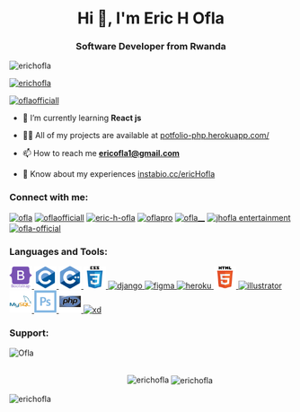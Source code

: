 <h1 align="center">Hi 👋, I'm Eric H Ofla</h1>
<h3 align="center">Software Developer from Rwanda</h3>

<p align="left"> <img src="https://komarev.com/ghpvc/?username=erichofla&label=Profile%20views&color=0e75b6&style=flat" alt="erichofla" /> </p>

<p align="left"> <a href="https://github.com/ryo-ma/github-profile-trophy"><img src="https://github-profile-trophy.vercel.app/?username=erichofla" alt="erichofla" /></a> </p>

<p align="left"> <a href="https://twitter.com/oflaofficiall" target="blank"><img src="https://img.shields.io/twitter/follow/oflaofficiall?logo=twitter&style=for-the-badge" alt="oflaofficiall" /></a> </p>

- 🌱 I’m currently learning **React js**

- 👨‍💻 All of my projects are available at [potfolio-php.herokuapp.com/](potfolio-php.herokuapp.com/)

- 📫 How to reach me **ericofla1@gmail.com**

- 📄 Know about my experiences [instabio.cc/ericHofla](instabio.cc/ericHofla)

<h3 align="left">Connect with me:</h3>
<p align="left">
<a href="https://codepen.io/ofla" target="blank"><img align="center" src="https://raw.githubusercontent.com/rahuldkjain/github-profile-readme-generator/master/src/images/icons/Social/codepen.svg" alt="ofla" height="30" width="40" /></a>
<a href="https://twitter.com/oflaofficiall" target="blank"><img align="center" src="https://raw.githubusercontent.com/rahuldkjain/github-profile-readme-generator/master/src/images/icons/Social/twitter.svg" alt="oflaofficiall" height="30" width="40" /></a>
<a href="https://linkedin.com/in/eric-h-ofla" target="blank"><img align="center" src="https://raw.githubusercontent.com/rahuldkjain/github-profile-readme-generator/master/src/images/icons/Social/linked-in-alt.svg" alt="eric-h-ofla" height="30" width="40" /></a>
<a href="https://fb.com/oflapro" target="blank"><img align="center" src="https://raw.githubusercontent.com/rahuldkjain/github-profile-readme-generator/master/src/images/icons/Social/facebook.svg" alt="oflapro" height="30" width="40" /></a>
<a href="https://instagram.com/ofla__" target="blank"><img align="center" src="https://raw.githubusercontent.com/rahuldkjain/github-profile-readme-generator/master/src/images/icons/Social/instagram.svg" alt="ofla__" height="30" width="40" /></a>
<a href="https://www.youtube.com/c/jhofla entertainment" target="blank"><img align="center" src="https://raw.githubusercontent.com/rahuldkjain/github-profile-readme-generator/master/src/images/icons/Social/youtube.svg" alt="jhofla entertainment" height="30" width="40" /></a>
<a href="https://www.hackerrank.com/ofla-official" target="blank"><img align="center" src="https://raw.githubusercontent.com/rahuldkjain/github-profile-readme-generator/master/src/images/icons/Social/hackerrank.svg" alt="ofla-official" height="30" width="40" /></a>
</p>

<h3 align="left">Languages and Tools:</h3>
<p align="left"> <a href="https://getbootstrap.com" target="_blank" rel="noreferrer"> <img src="https://raw.githubusercontent.com/devicons/devicon/master/icons/bootstrap/bootstrap-plain-wordmark.svg" alt="bootstrap" width="40" height="40"/> </a> <a href="https://www.cprogramming.com/" target="_blank" rel="noreferrer"> <img src="https://raw.githubusercontent.com/devicons/devicon/master/icons/c/c-original.svg" alt="c" width="40" height="40"/> </a> <a href="https://www.w3schools.com/cpp/" target="_blank" rel="noreferrer"> <img src="https://raw.githubusercontent.com/devicons/devicon/master/icons/cplusplus/cplusplus-original.svg" alt="cplusplus" width="40" height="40"/> </a> <a href="https://www.w3schools.com/css/" target="_blank" rel="noreferrer"> <img src="https://raw.githubusercontent.com/devicons/devicon/master/icons/css3/css3-original-wordmark.svg" alt="css3" width="40" height="40"/> </a> <a href="https://www.djangoproject.com/" target="_blank" rel="noreferrer"> <img src="https://cdn.worldvectorlogo.com/logos/django.svg" alt="django" width="40" height="40"/> </a> <a href="https://www.figma.com/" target="_blank" rel="noreferrer"> <img src="https://www.vectorlogo.zone/logos/figma/figma-icon.svg" alt="figma" width="40" height="40"/> </a> <a href="https://heroku.com" target="_blank" rel="noreferrer"> <img src="https://www.vectorlogo.zone/logos/heroku/heroku-icon.svg" alt="heroku" width="40" height="40"/> </a> <a href="https://www.w3.org/html/" target="_blank" rel="noreferrer"> <img src="https://raw.githubusercontent.com/devicons/devicon/master/icons/html5/html5-original-wordmark.svg" alt="html5" width="40" height="40"/> </a> <a href="https://www.adobe.com/in/products/illustrator.html" target="_blank" rel="noreferrer"> <img src="https://www.vectorlogo.zone/logos/adobe_illustrator/adobe_illustrator-icon.svg" alt="illustrator" width="40" height="40"/> </a> <a href="https://www.mysql.com/" target="_blank" rel="noreferrer"> <img src="https://raw.githubusercontent.com/devicons/devicon/master/icons/mysql/mysql-original-wordmark.svg" alt="mysql" width="40" height="40"/> </a> <a href="https://www.photoshop.com/en" target="_blank" rel="noreferrer"> <img src="https://raw.githubusercontent.com/devicons/devicon/master/icons/photoshop/photoshop-line.svg" alt="photoshop" width="40" height="40"/> </a> <a href="https://www.php.net" target="_blank" rel="noreferrer"> <img src="https://raw.githubusercontent.com/devicons/devicon/master/icons/php/php-original.svg" alt="php" width="40" height="40"/> </a> <a href="https://www.adobe.com/products/xd.html" target="_blank" rel="noreferrer"> <img src="https://cdn.worldvectorlogo.com/logos/adobe-xd.svg" alt="xd" width="40" height="40"/> </a> </p>

<h3 align="left">Support:</h3>
<p><a href="https://www.buymeacoffee.com/Ofla"> <img align="left" src="https://cdn.buymeacoffee.com/buttons/v2/default-yellow.png" height="50" width="210" alt="Ofla" /></a></p><br><br>

<p><img align="left" src="https://github-readme-stats.vercel.app/api/top-langs?username=erichofla&show_icons=true&locale=en&layout=compact" alt="erichofla" /></p>

<p>&nbsp;<img align="center" src="https://github-readme-stats.vercel.app/api?username=erichofla&show_icons=true&locale=en" alt="erichofla" /></p>

<p><img align="center" src="https://github-readme-streak-stats.herokuapp.com/?user=erichofla&" alt="erichofla" /></p>
